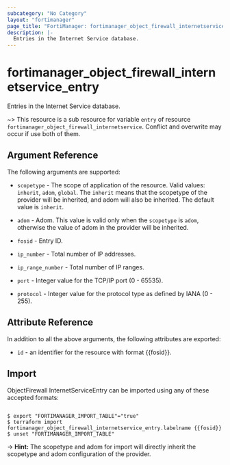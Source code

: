 ```yaml
---
subcategory: "No Category"
layout: "fortimanager"
page_title: "FortiManager: fortimanager_object_firewall_internetservice_entry"
description: |-
  Entries in the Internet Service database.
---
```


# fortimanager_object_firewall_internetservice_entry
Entries in the Internet Service database.

~> This resource is a sub resource for variable `entry` of resource `fortimanager_object_firewall_internetservice`. Conflict and overwrite may occur if use both of them.



## Argument Reference


The following arguments are supported:

* `scopetype` - The scope of application of the resource. Valid values: `inherit`, `adom`, `global`. The `inherit` means that the scopetype of the provider will be inherited, and adom will also be inherited. The default value is `inherit`.
* `adom` - Adom. This value is valid only when the `scopetype` is `adom`, otherwise the value of adom in the provider will be inherited.

* `fosid` - Entry ID.
* `ip_number` - Total number of IP addresses.
* `ip_range_number` - Total number of IP ranges.
* `port` - Integer value for the TCP/IP port (0 - 65535).
* `protocol` - Integer value for the protocol type as defined by IANA (0 - 255).


## Attribute Reference

In addition to all the above arguments, the following attributes are exported:
* `id` - an identifier for the resource with format {{fosid}}.

## Import

ObjectFirewall InternetServiceEntry can be imported using any of these accepted formats:
```

$ export "FORTIMANAGER_IMPORT_TABLE"="true"
$ terraform import fortimanager_object_firewall_internetservice_entry.labelname {{fosid}}
$ unset "FORTIMANAGER_IMPORT_TABLE"
```
-> **Hint:** The scopetype and adom for import will directly inherit the scopetype and adom configuration of the provider.
